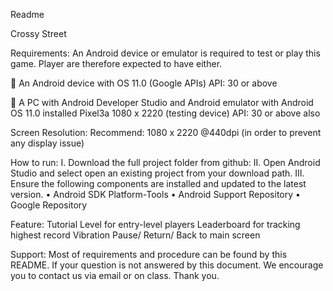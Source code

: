 Readme

Crossy Street

Requirements:
An Android device or emulator is required to test or play this game. Player are therefore expected to have either.

	An Android device with OS 11.0 (Google APIs)
API: 30 or above
 
	A PC with Android Developer Studio and Android emulator with Android OS 11.0 installed
Pixel3a 1080 x 2220 (testing device)
API: 30 or above also

Screen Resolution:
Recommend: 1080 x 2220 @440dpi (in order to prevent any display issue)


How to run:
I.	Download the full project folder from github: 
II.	Open Android Studio and select open an existing project from your download path.
III.	Ensure the following components are installed and updated to the latest version.
•	Android SDK Platform-Tools
•	Android Support Repository
•	Google Repository
 

Feature:
Tutorial Level for entry-level players
Leaderboard for tracking highest record
Vibration
Pause/ Return/ Back to main screen

Support:
Most of requirements and procedure can be found by this README. If your question is not answered by this document. We encourage you to contact us via email or on class. Thank you.


